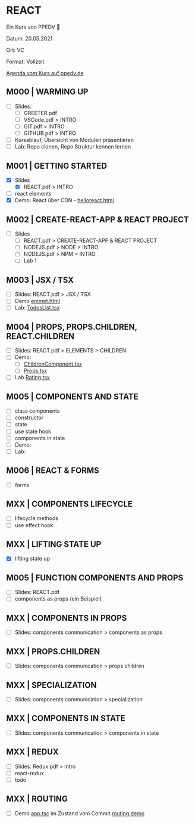 # REACT

Ein Kurs von PPEDV :rocket:

Datum: 20.05.2021

Ort: VC

Format: Vollzeit

[Agenda vom Kurs auf ppedv.de](https://ppedv.de/schulung/kurse/ReactJsReduxJavaScriptJSXGrundlagenSeminarTrainingWorkshop.aspx)

## M000 | WARMING UP

- [ ] Slides:
  - [ ] GREETER.pdf
  - [ ] VSCode.pdf > INTRO
  - [ ] GIT.pdf > INTRO
  - [ ] GITHUB.pdf > INTRO
- [ ] Kursablauf, Übersicht von Modulen präsentieren
- [ ] Lab: Repo clonen, Repo Struktur kennen lernen

## M001 | GETTING STARTED

- [x] Slides
  - [x] REACT.pdf > INTRO
- [ ] react elements
- [x] Demo: React über CDN - [helloreact.html](TRAINER\m001-intro.html)

## M002 | CREATE-REACT-APP & REACT PROJECT

- [ ] Slides
  - [ ] REACT.pdf > CREATE-REACT-APP & REACT PROJECT
  - [ ] NODEJS.pdf > NODE > INTRO
  - [ ] NODEJS.pdf > NPM > INTRO
  - [ ] Lab 1

## M003 | JSX / TSX

- [ ] Slides: REACT.pdf > JSX / TSX
- [ ] Demo [emmet.html](TRAINER\emmet.html)
- [ ] Lab: [TodosList.tsx](TRAINER\my-app\src\TodosList.tsx)

## M004 | PROPS, PROPS.CHILDREN, REACT.CHILDREN

- [ ] Slides: REACT.pdf > ELEMENTS > CHILDREN
- [ ] Demo:
  - [ ] [ChildrenComponent.tsx](TRAINER\my-app\src\ChildrenComponent.tsx)
  - [ ] [Props.tsx](TRAINER\my-app\src\Props.tsx)
- [ ] Lab [Rating.tsx](TRAINER\my-app\src\Rating.tsx)

## M005 | COMPONENTS AND STATE

- [ ] class components
- [ ] constructor
- [ ] state
- [ ] use state hook
- [ ] components in state
- [ ] Demo:
- [ ] Lab:

## M006 | REACT & FORMS

- [ ] forms

## MXX | COMPONENTS LIFECYCLE

- [ ] lifecycle methods
- [ ] use effect hook

## MXX | LIFTING STATE UP

- [x] lifting state up

## M005 | FUNCTION COMPONENTS AND PROPS

- [ ] Slides: REACT.pdf
- [ ] components as props (ein Beispiel)

## MXX | COMPONENTS IN PROPS

- [ ] Slides: components communication > components as props

## MXX | PROPS.CHILDREN

- [ ] Slides: components communication > props children

## MXX | SPECIALIZATION

- [ ] Slides: components communication > specialization

## MXX | COMPONENTS IN STATE

- [ ] Slides: components communication > components in state

## MXX | REDUX

- [ ] Slides: Redux.pdf > Intro
- [ ] react-redux
- [ ] todo<!--  // Problem -->

## MXX | ROUTING

- [ ] Demo [app.tsc](TRAINER\my-app\src\App.tsx) im Zustand vom Commit [routing demo](https://github.com/ppedvAG/2021-05-20-React-VC/commit/ee97e4f01f0ae1e3b509a1e6c410b2a1d4a309fc)

<!-- 
## MXX | SSR

- [ ] ssr vs csr
- [ ] react & ssr

-->

